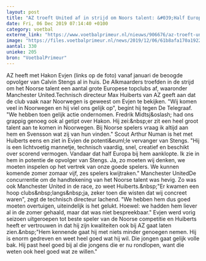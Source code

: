 ```yaml
---
layout: post
title: "AZ troeft United af in strijd om Noors talent: &#039;Half Europa zat achter hem aan&#039;"
date: Fri, 06 Dec 2019 07:14:40 +0100
category: voetbal
externe_link: "https://www.voetbalprimeur.nl/nieuws/906676/az-troeft-united-af-in-strijd-om-noors-talent-zie-in-hem-opvolger-van-stengs-.html"
image: "https://files.voetbalprimeur.nl/news/2019/12/06/61b8afa170a1922af3c83b54aefbd8754c0f4343.jpg"
aantal: 330
unieke: 205
bron: "VoetbalPrimeur"
---
```


AZ heeft met Hakon Evjen (links op de foto) vanaf januari de beoogde opvolger van Calvin Stengs al in huis. De Alkmaarders troefden in de strijd om het Noorse talent een aantal grote Europese topclubs af, waaronder Manchester United.Technisch directeur Max Huiberts van AZ geeft aan dat de club vaak naar Noorwegen is geweest om Evjen te bekijken. &quot;Wij komen veel in Noorwegen en hij viel ons gelijk op&quot;, begint hij tegen De Telegraaf. &quot;We hebben toen gelijk actie ondernomen. Fredrik Midtsj&amp;oslash; had ons grappig genoeg ook al getipt over Hakon. Hij zei:&amp;nbsp;er zit een heel groot talent aan te komen in Noorwegen. Bij Noorse spelers vraag ik altijd aan hem en Svensson wat zij van hun vinden.&quot;
Scout Arthur Numan is het met Huiberts eens en ziet in Evjen de potenti&amp;euml;le vervanger van Stengs. &quot;Hij is een lichtvoetig mannetje, technisch vaardig, snel, creatief en beschikt over scorend vermogen. Vandaar dat half Europa bij hem aanklopte. Ik zie in hem in potentie de opvolger van Stengs. Ja, zo moeten wij denken, we moeten inspelen op het vertrek van onze goede spelers. We kunnen komende zomer zomaar vijf, zes spelers kwijtraken.&quot;
Manchester UnitedDe concurrentie om de handtekening van het Noorse talent was hevig. Zo was ook Manchester United in de race, zo weet Huiberts.&amp;nbsp;&quot;Er kwamen een hoop clubs&amp;nbsp;langs&amp;nbsp;ja, zeker toen die wisten dat wij concreet waren&quot;, zegt de technisch directeur lachend. &quot;We hebben hem dus goed moeten overtuigen, uiteindelijk is het gelukt. Hoewel: we hadden hem liever al in de zomer gehaald, maar dat was niet bespreekbaar.&quot;
Evjen werd vorig seizoen uitgeroepen tot beste speler van de Noorse competitie en Huiberts heeft er vertrouwen in dat hij zijn kwaliteiten ook bij AZ gaat laten zien.&amp;nbsp;&quot;Hem kennende gaat hij met niets minder genoegen nemen. Hij is enorm gedreven en weet heel goed wat hij wil. Die jongen gaat gelijk volle bak. Hij past heel goed bij al die jongens die er nu rondlopen, want die weten ook heel goed wat ze willen.&quot;
